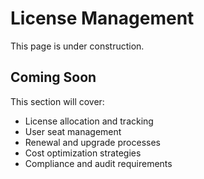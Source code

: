 # License Management

This page is under construction.

## Coming Soon

This section will cover:
- License allocation and tracking
- User seat management
- Renewal and upgrade processes
- Cost optimization strategies
- Compliance and audit requirements
